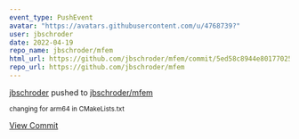 ```yaml
---
event_type: PushEvent
avatar: "https://avatars.githubusercontent.com/u/4768739?"
user: jbschroder
date: 2022-04-19
repo_name: jbschroder/mfem
html_url: https://github.com/jbschroder/mfem/commit/5ed58c8944e801770251fc7c9fa71babfe2b90b5
repo_url: https://github.com/jbschroder/mfem
---
```


<a href='https://github.com/jbschroder' target='_blank'>jbschroder</a> pushed to <a href='https://github.com/jbschroder/mfem' target='_blank'>jbschroder/mfem</a>

<small>changing for arm64 in CMakeLists.txt</small>

<a href='https://github.com/jbschroder/mfem/commit/5ed58c8944e801770251fc7c9fa71babfe2b90b5' target='_blank'>View Commit</a>